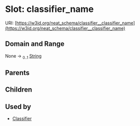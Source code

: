 
# Slot: classifier_name




URI: [https://w3id.org/neat_schema/classifier__classifier_name](https://w3id.org/neat_schema/classifier__classifier_name)


## Domain and Range

None &#8594;  <sub>0..1</sub> [String](types/String.md)

## Parents


## Children


## Used by

 * [Classifier](Classifier.md)
